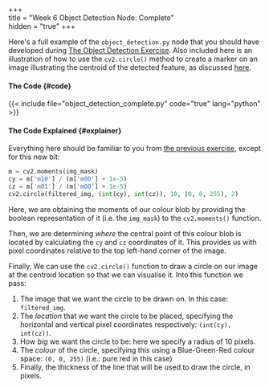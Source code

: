 +++  
title = "Week 6 Object Detection Node: Complete"  
hidden = "true"
+++

Here's a full example of the `object_detection.py` node that you should have developed during [The Object Detection Exercise](../week6/#ex2).  Also included here is an illustration of how to use the `cv2.circle()` method to create a marker on an image illustrating the centroid of the detected feature, as discussed [here](../week6/#image-moments).

#### The Code {#code}

{{< include file="object_detection_complete.py" code="true" lang="python" >}}

#### The Code Explained {#explainer}

Everything here should be familiar to you from [the previous exercise](../week6/#ex2), except for this new bit:

```python
m = cv2.moments(img_mask)
cy = m['m10'] / (m['m00'] + 1e-5)
cz = m['m01'] / (m['m00'] + 1e-5)
cv2.circle(filtered_img, (int(cy), int(cz)), 10, (0, 0, 255), 2)
```

Here, we are obtaining the moments of our colour blob by providing the boolean representation of it (i.e. the `img_mask`) to the `cv2.moments()` function.

Then, we are determining *where* the central point of this colour blob is located by calculating the `cy` and `cz` coordinates of it.  This provides us with pixel coordinates relative to the top left-hand corner of the image.

Finally, We can use the `cv2.circle()` function to draw a circle on our image at the centroid location so that we can visualise it.  Into this function we pass:
1. The image that we want the circle to be drawn on.  In this case: `filtered_img`.
1. The *location* that we want the circle to be placed, specifying the horizontal and vertical pixel coordinates respectively: `(int(cy), int(cz))`.
1. How *big* we want the circle to be: here we specify a radius of 10 pixels.
1. The *colour* of the circle, specifying this using a Blue-Green-Red colour space: `(0, 0, 255)` (i.e.: pure red in this case)
1. Finally, the thickness of the line that will be used to draw the circle, in pixels.